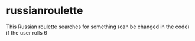 # russianroulette
This Russian roulette searches for something (can be changed in the code) if the user rolls 6
